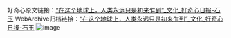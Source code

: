 好奇心原文链接：[“在这个地球上，人类永远只是初来乍到”_文化_好奇心日报-石玉](https://www.qdaily.com/articles/8326.html)
WebArchive归档链接：[“在这个地球上，人类永远只是初来乍到”_文化_好奇心日报-石玉](http://web.archive.org/web/20170726174922/http://www.qdaily.com/articles/8326.html)
![image](http://ww3.sinaimg.cn/large/007d5XDpgy1g3vcr8cahbj30u06acnpd)
